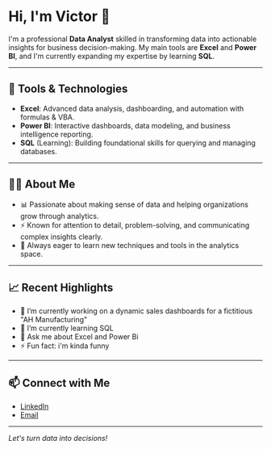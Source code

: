 # Hi, I'm Victor 👋

I'm a professional **Data Analyst** skilled in transforming data into actionable insights for business decision-making. My main tools are **Excel** and **Power BI**, and I'm currently expanding my expertise by learning **SQL**.

---

## 🧰 Tools & Technologies

- **Excel**: Advanced data analysis, dashboarding, and automation with formulas & VBA.
- **Power BI**: Interactive dashboards, data modeling, and business intelligence reporting.
- **SQL** (Learning): Building foundational skills for querying and managing databases.

---

## 👨‍💻 About Me

- 📊 Passionate about making sense of data and helping organizations grow through analytics.
- ⚡ Known for attention to detail, problem-solving, and communicating complex insights clearly.
- 🎯 Always eager to learn new techniques and tools in the analytics space.

---

## 📈 Recent Highlights

- 🔭 I’m currently working on a dynamic sales dashboards for a fictitious "AH Manufacturing"
- 🌱 I’m currently learning SQL
- 💬 Ask me about Excel and Power Bi
- ⚡ Fun fact: i'm kinda funny

---

## 📫 Connect with Me

- [LinkedIn](https://www.linkedin.com/in/victor-odimegwu-37919122a/)
- [Email](mailto:victorodimegwu91@gmail.com)

---

*Let's turn data into decisions!*




